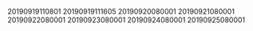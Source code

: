 20190919110801
20190919111605
20190920080001
20190921080001
20190922080001
20190923080001
20190924080001
20190925080001
